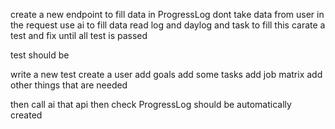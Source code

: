 create a new endpoint to fill data in ProgressLog dont take data from user in the request use ai to fill data 
read log and daylog and task to fill this 
carate a test and fix until all test is passed

test should be 

write a new test 
create a user 
add goals 
add some tasks 
add job matrix 
add other things that are needed

then call ai that api 
then check ProgressLog should be automatically created 